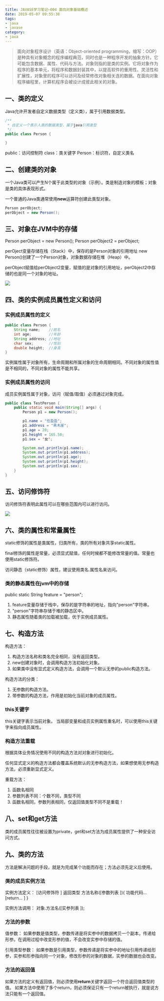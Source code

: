 ```yaml
---
title: JAVASE学习笔记—004 面向对象基础概述
date: 2019-05-07 09:55:38
tags:
- java
- javase
category:
- java
---
```


> 面向对象程序设计（英语：Object-oriented programming，缩写：OOP）是种具有对象概念的程序编程典范，同时也是一种程序开发的抽象方针。它可能包含数据、属性、代码与方法。对象则指的是类的实例。它将对象作为程序的基本单元，将程序和数据封装其中，以提高软件的重用性、灵活性和扩展性，对象里的程序可以访问及经常修改对象相关连的数据。在面向对象程序编程里，计算机程序会被设计成彼此相关的对象。

## 一、类的定义

Java允许开发者自定义数据类型（定义类），属于引用数据类型。

``` java
/**
 * 自定义一个表示人类的数据类型，属于java引用类型
 */
public class Person {

}
```

public：访问控制符
class：类关键字
Person：标识符，自定义类名

<!-- more -->

## 二、创建类的对象

一个Java类可以产生N个属于此类型的对象（示例）。类是制造对象的模板；对象是类的具体表现形式。

一个普通的Java类通常使用**new**运算符创建此类型对象。

``` java
Person perObject;
perObject = new Person();
```

## 三、对象在JVM中的存储
Person perObject = new Person();
Person perObject2 = perObject;

perOject变量存储在栈（Stack）中，保存的是Person对象的引用地址
new Person()创建了一个Person对象，对象数据存储在堆（Heap）中。

perObject赋值给perObject2变量，赋值的是对象的引用地址，perObject2中存储的也是同一个对象的地址。

![](http://image.5460cc.com/image/jpg/java/javase/004-oop/01.jpg)

## 四、类的实例成员属性定义和访问

### 实例成员属性的定义
``` java
public class Person {
    String name;    //姓名
    int age;        //年龄
    String address; //地址
    char sex;       //性别
    double height;  //身高
}
```

实例属性属于对象所有，生命周期和所属对象的生命周期相同。不同对象的属性值是不相同的，不同对象的属性不能共享。


### 实例成员属性的访问

成员实例属性属于对象，访问（赋值/取值）必须通过对象完成。

``` java
public class TestPerson {
    public static void main(String[] args) {
        Person p1 = new Person();

        p1.name = "任盈盈";
        p1.address = "黑木崖";
        p1.age = 20;
        p1.height = 165.50;
        p1.sex = '女';

        System.out.println(p1.name);
        System.out.println(p1.address);
        System.out.println(p1.age);
        System.out.println(p1.height);
        System.out.println(p1.sex);
    }
}
```

## 五、访问修饰符

访问修饰符表明此属性可以在哪些范围内可以进行访问。

![](http://image.5460cc.com/image/jpg/java/javase/004-oop/02.png)


## 六、类的属性和常量属性

static修饰的属性是类属性，归类所有，类的所有对象共享static属性。

final修饰的属性是常量，必须显式赋值，任何时候都不能修改常量的值。常量也使用static修饰符。

访问静态（static修饰）属性，建议使用类名.属性名来访问。

### 类的静态属性在jvm中的存储

public static String feature = "person";

1. feature变量存储于栈中，保存的是字符串的地址，指向"person"字符串。
2. "person"字符串存储于堆的静态区中。
3. 静态属性随着类的加载被加载，优于实例成员属性。

## 七、构造方法

构造方法：
1. 构造方法名称和类名完全相同，没有返回类型。
2. new创建对象时，会调用构造方法初始化对象。
3. 如果类中没有显式定义构造方法，会调用一个默认无参的public构造方法。 

构造方法的分类：
1. 无参数的构造方法。
2. 带参数的构造方法，作用是初始化当前对象的成员属性。

### this关键字

this关键字表示当前对象。
当局部变量和成员实例属性重名时，可以使用this关键字来指向成员属性。

### 构造方法重载
根据具体业务情况使用不同的构造方法对对象进行初始化。

任何显式定义的构造方法都会覆盖系统默认的无参构造方法，如果想使用无参构造方法，必须重新显式定义。

重载方法：
1. 函数名相同
2. 参数列表不同：个数不同，类型不同
3. 函数名相同，参数列表相同，仅返回值类型不同不是重载！

## 八、set和get方法

类的成员属性往往被设置为private，get和set方法为成员属性提供了一种安全访问方式。

## 九、类的方法

方法是解决问题的手段，就是为完成某个功能而存在；方法必须先定义后使用。

### 类的成员实例方法

实例方法定义：
[访问修饰符 ] 返回类型 方法名称([参数列表 ]){
    功能代码...
    [return... ]
}

实例方法调用：
对象.方法名([实参列表 ]);

### 方法的参数

值参数：
如果参数是值类型，参数传递是将实参中的数据拷贝一个副本，传递给形参。在调用过程中改变形参的值，不会改变实参中存储的值。

引用类型参数：
如果参数是引用类型，参数传递是将实参中的地址引用传递给形参，实参和形参指向同一个对象，修改形参的对象的数据，实参的数据也会改变。

### 方法的返回值

如果方法的定义有返回值，则必须使用**return**关键字返回一个符合返回值类型的值。
如果方法中使用了多个return，则必须保证只有一个return被执行，就是说方法只能有一个返回值。